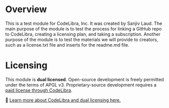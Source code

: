# Overview

This is a test module for CodeLibra, Inc.  It was created by Sanjiv Laud.  The main purpose of the module is to test the process for linking a GitHub repo to CodeLibra, creating a licensing plan, and taking a subscription.  Another purpose of the module is to test the materials we will provide to creators, such as a license.txt file and inserts for the readme.md file.

# Licensing 

This module is **dual licensed**.  Open-source development is freely permitted under the terms of APGL v3.  Proprietary-source development requires a [paid license through CodeLibra](https://webapp-dev.codelibra.com/CodeLibra/Test-Repo).  

:link: [Learn more about CodeLibra and dual licensing here.](www.codelibra.com/?tab=product)
